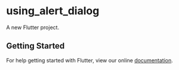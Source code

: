 # using_alert_dialog

A new Flutter project.

## Getting Started

For help getting started with Flutter, view our online
[documentation](http://flutter.io/).
